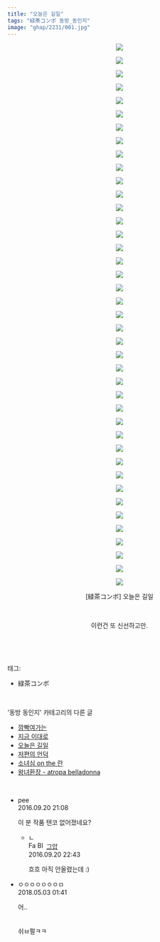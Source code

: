 ```yaml
---
title: "오늘은 길일"
tags: "緑茶コンボ 동방_동인지"
image: "ghap/2231/001.jpg"
---
```

<div class="article">
<p style="text-align: center; clear: none; float: none;"><img src="{{ site.nasurl }}/ghap/2231/001.jpg"/></p>
<p style="text-align: center; clear: none; float: none;"><img src="{{ site.nasurl }}/ghap/2231/002.jpg"/></p>
<p style="text-align: center; clear: none; float: none;"><img src="{{ site.nasurl }}/ghap/2231/003.jpg"/></p>
<p style="text-align: center; clear: none; float: none;"><img src="{{ site.nasurl }}/ghap/2231/004.jpg"/></p>
<p style="text-align: center; clear: none; float: none;"><img src="{{ site.nasurl }}/ghap/2231/005.jpg"/></p>
<p style="text-align: center; clear: none; float: none;"><img src="{{ site.nasurl }}/ghap/2231/006.jpg"/></p>
<p style="text-align: center; clear: none; float: none;"><img src="{{ site.nasurl }}/ghap/2231/007.jpg"/></p>
<p style="text-align: center; clear: none; float: none;"><img src="{{ site.nasurl }}/ghap/2231/008.jpg"/></p>
<p style="text-align: center; clear: none; float: none;"><img src="{{ site.nasurl }}/ghap/2231/009.jpg"/></p>
<p style="text-align: center; clear: none; float: none;"><img src="{{ site.nasurl }}/ghap/2231/010.jpg"/></p>
<p style="text-align: center; clear: none; float: none;"><img src="{{ site.nasurl }}/ghap/2231/011.jpg"/></p>
<p style="text-align: center; clear: none; float: none;"><img src="{{ site.nasurl }}/ghap/2231/012.jpg"/></p>
<p style="text-align: center; clear: none; float: none;"><img src="{{ site.nasurl }}/ghap/2231/013.jpg"/></p>
<p style="text-align: center; clear: none; float: none;"><img src="{{ site.nasurl }}/ghap/2231/014.jpg"/></p>
<p style="text-align: center; clear: none; float: none;"><img src="{{ site.nasurl }}/ghap/2231/015.jpg"/></p>
<p style="text-align: center; clear: none; float: none;"><img src="{{ site.nasurl }}/ghap/2231/016.jpg"/></p>
<p style="text-align: center; clear: none; float: none;"><img src="{{ site.nasurl }}/ghap/2231/017.jpg"/></p>
<p style="text-align: center; clear: none; float: none;"><img src="{{ site.nasurl }}/ghap/2231/018.jpg"/></p>
<p style="text-align: center; clear: none; float: none;"><img src="{{ site.nasurl }}/ghap/2231/019.jpg"/></p>
<p style="text-align: center; clear: none; float: none;"><img src="{{ site.nasurl }}/ghap/2231/020.jpg"/></p>
<p style="text-align: center; clear: none; float: none;"><img src="{{ site.nasurl }}/ghap/2231/021.jpg"/></p>
<p style="text-align: center; clear: none; float: none;"><img src="{{ site.nasurl }}/ghap/2231/022.jpg"/></p>
<p style="text-align: center; clear: none; float: none;"><img src="{{ site.nasurl }}/ghap/2231/023.jpg"/></p>
<p style="text-align: center; clear: none; float: none;"><img src="{{ site.nasurl }}/ghap/2231/024.jpg"/></p>
<p style="text-align: center; clear: none; float: none;"><img src="{{ site.nasurl }}/ghap/2231/025.jpg"/></p>
<p style="text-align: center; clear: none; float: none;"><img src="{{ site.nasurl }}/ghap/2231/026.jpg"/></p>
<p style="text-align: center; clear: none; float: none;"><img src="{{ site.nasurl }}/ghap/2231/027.jpg"/></p>
<p style="text-align: center; clear: none; float: none;"><img src="{{ site.nasurl }}/ghap/2231/028.jpg"/></p>
<p style="text-align: center; clear: none; float: none;"><img src="{{ site.nasurl }}/ghap/2231/029.jpg"/></p>
<p style="text-align: center; clear: none; float: none;"><img src="{{ site.nasurl }}/ghap/2231/030.jpg"/></p>
<p style="text-align: center; clear: none; float: none;"><img src="{{ site.nasurl }}/ghap/2231/031.jpg"/></p>
<p style="text-align: center; clear: none; float: none;"><img src="{{ site.nasurl }}/ghap/2231/032.jpg"/></p>
<p style="text-align: center; clear: none; float: none;"><img src="{{ site.nasurl }}/ghap/2231/033.jpg"/></p>
<p style="text-align: center; clear: none; float: none;"><img src="{{ site.nasurl }}/ghap/2231/034.jpg"/></p>
<p style="text-align: center; clear: none; float: none;"><img src="{{ site.nasurl }}/ghap/2231/035.jpg"/></p>
<p style="text-align: center; clear: none; float: none;"><img src="{{ site.nasurl }}/ghap/2231/036.jpg"/></p>
<p style="text-align: center; clear: none; float: none;"><img src="{{ site.nasurl }}/ghap/2231/037.jpg"/></p>
<p style="text-align: center; clear: none; float: none;"><img src="{{ site.nasurl }}/ghap/2231/038.jpg"/></p>
<p style="text-align: center; clear: none; float: none;"><img src="{{ site.nasurl }}/ghap/2231/039.jpg"/></p>
<p style="text-align: center; clear: none; float: none;"><img src="{{ site.nasurl }}/ghap/2231/040.jpg"/></p>
<p style="text-align: center; clear: none; float: none;"><img src="{{ site.nasurl }}/ghap/2231/041.jpg"/></p>
<p style="text-align: center; clear: none; float: none;">[緑茶コンボ] 오늘은 길일</p>
<p style="text-align: center; clear: none; float: none;"><br/></p>
<p style="text-align: center; clear: none; float: none;">이런건 또 신선하고만.</p>
<p><br/></p>
</div><br/>
<div class="tagTrail">
<p>태그: </p>
<ul>
<li>緑茶コンボ</li>
</ul>
</div><br/>
<div class="another">
<p>'동방 동인지' 카테고리의 다른 글</p>
<ul>
<li><a href="/2016-09-19-ghap_2234">깜빡여가는</a></li>
<li><a href="/2016-09-19-ghap_2232">지금 이대로</a></li>
<li><a href="/2016-09-19-ghap_2231">오늘은 길일</a></li>
<li><a href="/2016-09-19-ghap_2230">저편의 언덕</a></li>
<li><a href="/2016-09-19-ghap_2229">소녀심 on the 란</a></li>
<li><a href="/2016-09-19-ghap_2228">왕녀환장 - atropa belladonna</a></li>
</ul>
</div><br/>
<div class="cb_module cb_fluid">
<div class="cb_wrt cb_profile">
<div class="comment">
<ul>
<li class="cb_thumb_off" id="comment14809751">
<div class="cb_comment_area">
<div class="cb_info_area">
<div class="cb_section">
<span class="cb_nick_name">pee</span>
</div>
<div class="cb_section">
<span class="cb_date">2016.09.20 21:08 </span>
</div>
</div>
<div class="cb_dsc_comment">
<p class="cb_dsc">
											이 분 작품 텐코 없어졌네요?
										</p>
</div>
<ul>
<li class="cb_thumb_off" id="comment14809828">
<span class="cb_bu_subnode">ㄴ</span>
<div class="cb_comment_area">
<div class="cb_info_area">
<div class="cb_section">
<span class="cb_nick_name"><img alt="Favicon of https://ghaptouhou.tistory.com" height="16" onerror="this.onerror=null;this.parentNode.removeChild(this)" src="https://ghaptouhou.tistory.com/favicon.ico" width="16"/> <img alt="BlogIcon" height="16" onerror="this.parentNode.removeChild(this)" src="https://ghaptouhou.tistory.com/index.gif" width="16"/> <a href="https://ghaptouhou.tistory.com" onclick="return openLinkInNewWindow(this)"> 그압</a><span class="tistoryProfileLayerTrigger" onclick='TistoryProfile.show(event, this, {"title":"\uc800\uae30 \uc774\uac70 \ub098\uc911\uc5d0 \uc218\uc815 \uac00\ub2a5\ud558\ub098\uc694","url":"https:\/\/ghap.tistory.com","nickname":"\uadf8\uc555","items":[]}); return false;'></span></span>
</div>
<div class="cb_section">
<span class="cb_date">2016.09.20 22:43 </span>
</div>
</div>
<div class="cb_dsc_comment">
<p class="cb_dsc">
																흐흐 아직 안올렸는데 :)
															</p>
</div>
</div>
</li>
</ul>
</div></li>
<li class="cb_thumb_off" id="comment15249197">
<div class="cb_comment_area">
<div class="cb_info_area">
<div class="cb_section">
<span class="cb_nick_name">ㅇㅇㅇㅇㅇㅇㅇㅁ</span>
</div>
<div class="cb_section">
<span class="cb_date">2018.05.03 01:41 </span>
</div>
</div>
<div class="cb_dsc_comment">
<p class="cb_dsc">
											어..<br/>
<br/>
<br/>
쉬ㅂ펄ㅋㅋ
										</p>
</div>
</div></li>
</ul>
</div>
</div><!-- commentList close -->
</div><br/>
